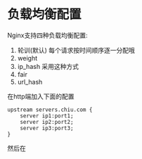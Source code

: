 
#





# 负载均衡配置

Nginx支持四种负载均衡配置:
1. 轮训(默认)
    每个请求按时间顺序逐一分配哦
2. weight
3. ip_hash
    采用这种方式
4. fair
5. url_hash

在http端加入下面的配置
```
upstream servers.chiu.com {
    server ip1:port1;
    server ip2:port2;
    server ip3:port3;
}
```
然后在
